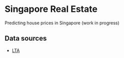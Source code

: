 # Singapore Real Estate

Predicting house prices in Singapore (work in progress)


## Data sources
- [LTA](https://datamall.lta.gov.sg/content/datamall/en.html)